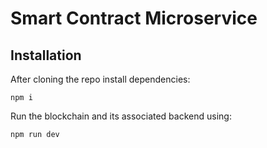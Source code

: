 # Smart Contract Microservice

## Installation
After cloning the repo install dependencies:
```shell
npm i
```
Run the blockchain and its associated backend using:
```shell
npm run dev
```

